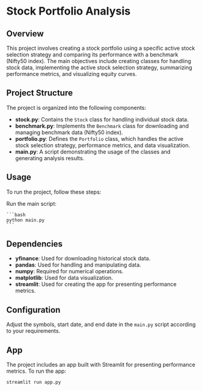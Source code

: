 # Stock Portfolio Analysis

## Overview

This project involves creating a stock portfolio using a specific active stock selection strategy and comparing its performance with a benchmark (Nifty50 index). The main objectives include creating classes for handling stock data, implementing the active stock selection strategy, summarizing performance metrics, and visualizing equity curves.

## Project Structure

The project is organized into the following components:

- **stock.py**: Contains the `Stock` class for handling individual stock data.
- **benchmark.py**: Implements the `Benchmark` class for downloading and managing benchmark data (Nifty50 index).
- **portfolio.py**: Defines the `Portfolio` class, which handles the active stock selection strategy, performance metrics, and data visualization.
- **main.py**: A script demonstrating the usage of the classes and generating analysis results.

## Usage

To run the project, follow these steps:

Run the main script:

    ```bash
    python main.py
    ```

## Dependencies

- **yfinance**: Used for downloading historical stock data.
- **pandas**: Used for handling and manipulating data.
- **numpy**: Required for numerical operations.
- **matplotlib**: Used for data visualization.
- **streamlit**: Used for creating the app for presenting performance metrics.

## Configuration

Adjust the symbols, start date, and end date in the `main.py` script according to your requirements.

## App

The project includes an app built with Streamlit for presenting performance metrics. To run the app:

```bash
streamlit run app.py
